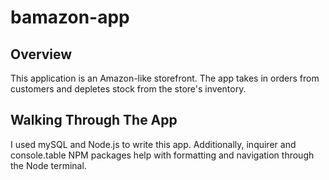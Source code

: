 # bamazon-app

## Overview

This application is an Amazon-like storefront. The app takes in orders from customers and depletes stock from the store's inventory. 

## Walking Through The App

I used mySQL and Node.js to write this app. Additionally, inquirer and console.table NPM packages help with formatting and navigation through the Node terminal.

